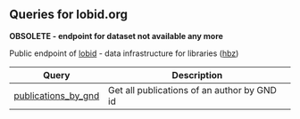 ## Queries for lobid.org

**OBSOLETE - endpoint for dataset not available any more**

Public endpoint of [lobid](https://lobid.org) - data infrastructure for libraries ([hbz](https://www.hbz-nrw.de/))

Query | Description
------|------------
[publications_by_gnd](https://zbw.eu/beta/sparql-lab/?endpoint=https://lobid.org/sparql/&queryRef=https://api.github.com/repos/zbw/sparql-queries/contents/lobid/publications_by_gnd.rq) | Get all publications of an author by GND id
